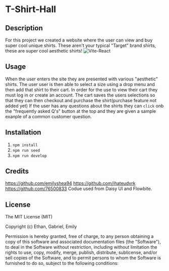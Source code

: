 # T-Shirt-Hall

## Description
For this project we created a website where the user can view and buy super cool unique shirts.
These aren't your typical "Target" brand shirts, these are super cool aesthetic shirts!
![Vite-React](https://github.com/76500833/T-Shirt-Hall/assets/144382382/48b7af46-4b0f-4d6a-87f5-4050f481cdf2)



## Usage
When the user enters the site they are presented with various "aesthetic" shirts. The user user is then able to select a size using a drop menu and then add that shirt to their cart. In order for the use to view their cart they must log in or create an account. The cart saves the users selections so that they can then checkout and purchase the shirt(purchase feature not added yet)
If the user has any questions about the shirts they can ``click`` onb the "frequently asked Q's" button at the top and they are given a sample exanple of a common customer question. 
## Installation
1. ``npm install``
2. ``npm run seed``
3. ``npm run develop``


## Credits
https://github.com/emilyshea94
https://github.com/ihateudvrk
https://github.com/76500833
Codue used from Daisy UI and Flowbite.




## License 
The MIT License (MIT)

Copyright (c) Ethan, Gabriel, Emily

Permission is hereby granted, free of charge, to any person obtaining a copy of this software and associated documentation files (the "Software"), to deal in the Software without restriction, including without limitation the rights to use, copy, modify, merge, publish, distribute, sublicense, and/or sell copies of the Software, and to permit persons to whom the Software is furnished to do so, subject to the following conditions:
